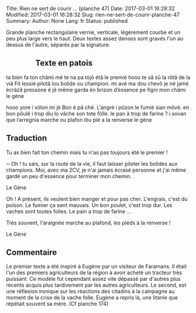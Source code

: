 Title: Rien ne sert de courir ... (planche 47)
Date: 2017-03-01 16:28:32
Modified: 2017-03-01 16:28:32
Slug: rien-ne-sert-de-courir-planche-47
Summary: 
Author: None
Lang: fr
Status: published

Grande planche rectangulaire vernie, verticale, légèrement courbe et un peu plus large vers le haut. Deux textes assez denses sont gravés l'un au dessus de l'autre, séparés par la signature.

<figure class="image-block" style="float: left;">
  <img alt="" src="{static}/images/planche_47.png">
  <figcaption style="max-width: 160px"></figcaption>
</figure>


## Texte en patois
ta bien fa ton châmi mé te na pa tòjô étâ le premié hooo te sâ sû la rôtâ de la viâ  Fô lessié pilotâ lou  bolide ou champion. mi avé ma dou chevô je né jamé écràzâ pressòne é jé même garda èn brizon  d’essence  pe figni mon châmi                  			     le gène

hooo yore i vòlon mi jé  Bon é pâ ché. L’angré i pûzon le fumié sian môvé. en bon pôulé i trop diu lo vâche  son tote fòlle. le pan â trop de farine ? i sovan que l’arregnia marche ou plafon  lôu pié a la renverse      le gène

## Traduction
Tu as bien fait ton chemin  mais tu n'as pas toujours été le premier !

─  Oh ! tu sais, sur la route de la vie, il faut laisser piloter les bolides aux champions. Moi, avec ma 2CV, je n'ai jamais écrasé personne et j'ai même gardé un peu d'essence pour terminer mon chemin.

Le Gène

Oh ! A présent, ils veulent bien manger et pour pas cher. L'engrais, c'est du poison. Le fumier ça sent mauvais. Un bon poulet, c'est trop dur. Les vaches sont toutes folles. Le pain a trop de farine ...

Très souvent, l'araignée marche au plafond, les pieds à la renverse !

Le Gène


## Commentaire
Le premier texte a été inspiré à Eugène par un visiteur de Faramans. Il était l'un des premiers agriculteurs de la région à avoir acheté un tracteur très puissant. Ce modèle fut cependant assez vite dépassé par d'autres plus récents acquis plus tardivement par les autres agriculteurs.
Le second, est une réflexion ironique sur les réactions des citadins à la campagne au moment de la crise de la vache folle. Eugène a repris là, une litanie que répétait souvent sa mère. (Cf planche 174)</p>


